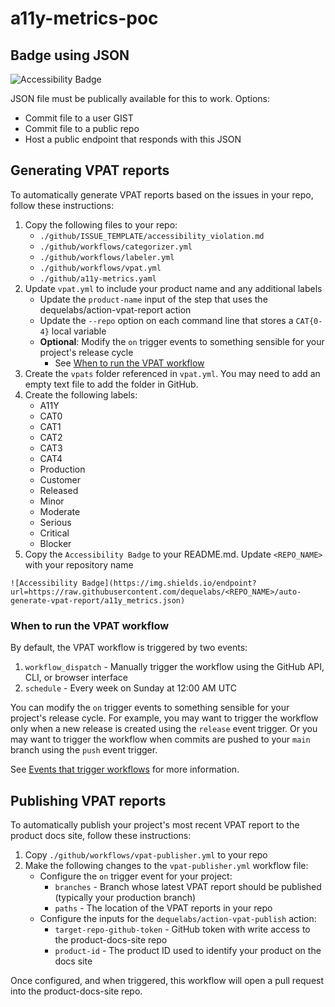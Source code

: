 # a11y-metrics-poc

## Badge using JSON

![Accessibility Badge](https://img.shields.io/endpoint?url=https://raw.githubusercontent.com/dequelabs/a11y-metrics-poc/auto-generate-vpat-report/a11y_metrics.json)

JSON file must be publically available for this to work. Options: 
* Commit file to a user GIST
* Commit file to a public repo
* Host a public endpoint that responds with this JSON

## Generating VPAT reports

To automatically generate VPAT reports based on the issues in your repo, follow these instructions:

1. Copy the following files to your repo:
    * `./github/ISSUE_TEMPLATE/accessibility_violation.md`
    * `./github/workflows/categorizer.yml`
    * `./github/workflows/labeler.yml`
    * `./github/workflows/vpat.yml`
    * `./github/a11y-metrics.yaml`
2. Update `vpat.yml` to include your product name and any additional labels
    * Update the `product-name` input of the step that uses the dequelabs/action-vpat-report action
    * Update the `--repo` option on each command line that stores a `CAT{0-4}` local variable
    * **Optional**: Modify the `on` trigger events to something sensible for your project's release cycle
        * See [When to run the VPAT workflow](#when-to-run-the-vpat-workflow)
3. Create the `vpats` folder referenced in `vpat.yml`. You may need to add an empty text file to add the folder in GitHub.
4. Create the following labels:
    * A11Y
    * CAT0
    * CAT1
    * CAT2
    * CAT3
    * CAT4
    * Production
    * Customer
    * Released
    * Minor
    * Moderate
    * Serious
    * Critical
    * Blocker
5. Copy the `Accessibility Badge` to your README.md. Update `<REPO_NAME>` with your repository name
```
![Accessibility Badge](https://img.shields.io/endpoint?url=https://raw.githubusercontent.com/dequelabs/<REPO_NAME>/auto-generate-vpat-report/a11y_metrics.json)
```

### When to run the VPAT workflow

By default, the VPAT workflow is triggered by two events:

1. `workflow_dispatch` - Manually trigger the workflow using the GitHub API, CLI, or browser interface
2. `schedule` - Every week on Sunday at 12:00 AM UTC

You can modify the `on` trigger events to something sensible for your project's release cycle. For example, you may want to trigger the workflow only when a new release is created using the `release` event trigger. Or you may want to trigger the workflow when commits are pushed to your `main` branch using the `push` event trigger.

See [Events that trigger workflows](https://docs.github.com/en/actions/reference/events-that-trigger-workflows) for more information.

## Publishing VPAT reports

To automatically publish your project's most recent VPAT report to the product docs site, follow these instructions:

1. Copy `./github/workflows/vpat-publisher.yml` to your repo
2. Make the following changes to the `vpat-publisher.yml` workflow file:
    * Configure the `on` trigger event for your project:
        * `branches` - Branch whose latest VPAT report should be published (typically your production branch)
        * `paths` - The location of the VPAT reports in your repo
    * Configure the inputs for the `dequelabs/action-vpat-publish` action:
        * `target-repo-github-token` - GitHub token with write access to the product-docs-site repo
        * `product-id` - The product ID used to identify your product on the docs site

Once configured, and when triggered, this workflow will open a pull request into the product-docs-site repo.
